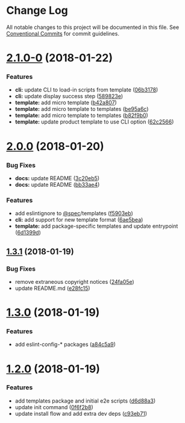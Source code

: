 # Change Log

All notable changes to this project will be documented in this file.
See [Conventional Commits](https://conventionalcommits.org) for commit guidelines.

<a name="2.1.0-0"></a>
# [2.1.0-0](https://github.com/joshblack/spec/compare/v2.0.0...v2.1.0-0) (2018-01-22)


### Features

* **cli:** update CLI to load-in scripts from template ([06b3178](https://github.com/joshblack/spec/commit/06b3178))
* **cli:** update display success step ([589823e](https://github.com/joshblack/spec/commit/589823e))
* **template:** add micro template ([b42a807](https://github.com/joshblack/spec/commit/b42a807))
* **template:** add micro template to templates ([be95a6c](https://github.com/joshblack/spec/commit/be95a6c))
* **template:** add micro template to templates ([b82f9b0](https://github.com/joshblack/spec/commit/b82f9b0))
* **template:** update product template to use CLI option ([62c2566](https://github.com/joshblack/spec/commit/62c2566))




<a name="2.0.0"></a>
# [2.0.0](https://github.com/joshblack/spec/compare/v1.3.1...v2.0.0) (2018-01-20)


### Bug Fixes

* **docs:** update README ([3c20eb5](https://github.com/joshblack/spec/commit/3c20eb5))
* **docs:** update README ([bb33ae4](https://github.com/joshblack/spec/commit/bb33ae4))


### Features

* add eslintignore to [@spec](https://github.com/spec)/templates ([f5903eb](https://github.com/joshblack/spec/commit/f5903eb))
* **cli:** add support for new template format ([6ae5bea](https://github.com/joshblack/spec/commit/6ae5bea))
* **template:** add package-specific templates and update entrypoint ([6d1399d](https://github.com/joshblack/spec/commit/6d1399d))




<a name="1.3.1"></a>
## [1.3.1](https://github.com/joshblack/spec/compare/v1.3.0...v1.3.1) (2018-01-19)


### Bug Fixes

* remove extraneous copyright notices ([24fa05e](https://github.com/joshblack/spec/commit/24fa05e))
* update README.md ([e28fc15](https://github.com/joshblack/spec/commit/e28fc15))




<a name="1.3.0"></a>
# [1.3.0](https://github.com/joshblack/spec/compare/v1.2.0...v1.3.0) (2018-01-19)


### Features

* add eslint-config-* packages ([a84c5a9](https://github.com/joshblack/spec/commit/a84c5a9))




<a name="1.2.0"></a>
# [1.2.0](https://github.com/joshblack/spec/compare/v1.1.6...v1.2.0) (2018-01-19)


### Features

* add templates package and initial e2e scripts ([d6d88a3](https://github.com/joshblack/spec/commit/d6d88a3))
* update init command ([0f6f2b8](https://github.com/joshblack/spec/commit/0f6f2b8))
* update install flow and add extra dev deps ([c93eb71](https://github.com/joshblack/spec/commit/c93eb71))
